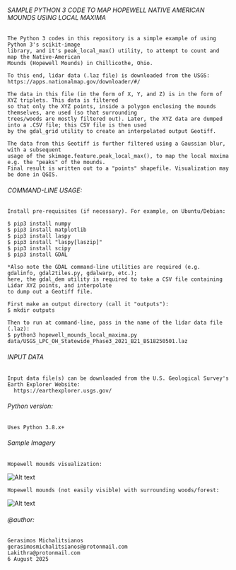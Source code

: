 ###### SAMPLE PYTHON 3 CODE TO MAP HOPEWELL NATIVE AMERICAN MOUNDS USING LOCAL MAXIMA

    The Python 3 codes in this repository is a simple example of using Python 3's scikit-image
    library, and it's peak_local_max() utility, to attempt to count and map the Native-American
    Mounds (Hopewell Mounds) in Chillicothe, Ohio.

    To this end, lidar data (.laz file) is downloaded from the USGS:
    https://apps.nationalmap.gov/downloader/#/

    The data in this file (in the form of X, Y, and Z) is in the form of XYZ triplets. This data is filtered 
    so that only the XYZ points, inside a polygon enclosing the mounds themselves, are used (so that surrounding
    trees/woods are mostly filtered out). Later, the XYZ data are dumped into a .CSV file; this CSV file is then used
    by the gdal_grid utility to create an interpolated output Geotiff. 
    
    The data from this Geotiff is further filtered using a Gaussian blur, with a subsequent
    usage of the skimage.feature.peak_local_max(), to map the local maxima e.g. the "peaks" of the mounds.
    Final result is written out to a "points" shapefile. Visualization may be done in QGIS.
       
###### COMMAND-LINE USAGE:

    Install pre-requisites (if necessary). For example, on Ubuntu/Debian:
    
    $ pip3 install numpy
    $ pip3 install matplotlib
    $ pip3 install laspy
    $ pip3 install "laspy[laszip]"
    $ pip3 install scipy
    $ pip3 install GDAL

    *Also note the GDAL command-line utilities are required (e.g. gdalinfo, gdal2tiles.py, gdalwarp, etc.);
    here, the gdal_dem utility is required to take a CSV file containing Lidar XYZ points, and interpolate
    to dump out a Geotiff file.

    First make an output directory (call it "outputs"):
    $ mkdir outputs

    Then to run at command-line, pass in the name of the lidar data file (.laz):
    $ python3 hopewell_mounds_local_maxima.py data/USGS_LPC_OH_Statewide_Phase3_2021_B21_BS18250501.laz

###### INPUT DATA

    Input data file(s) can be downloaded from the U.S. Geological Survey's
    Earth Explorer Website:
      https://earthexplorer.usgs.gov/
    
###### Python version:
     
    Uses Python 3.8.x+
       
###### Sample Imagery

    Hopewell mounds visualization:
![Alt text](https://64.media.tumblr.com/01dfb3d951e4720dfcad68218f6795ee/5897fe13f3538212-04/s1280x1920/dce6eec6678410cc7418d1c900b93a07dffd6e4c.pnj)

    Hopewell mounds (not easily visible) with surrounding woods/forest:
![Alt text](https://64.media.tumblr.com/99b527de14ab0d3af13c8d82efd3a874/5897fe13f3538212-d8/s1280x1920/2e5c4b8add22287e8fdf3c136bf7f2f13c4548b7.pnj)
        
###### @author: 
    Gerasimos Michalitsianos
    gerasimosmichalitsianos@protonmail.com
    Lakithra@protonmail.com
    6 August 2025
